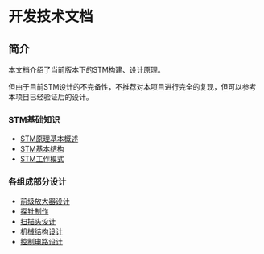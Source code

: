 # 开发技术文档

## 简介

本文档介绍了当前版本下的STM构建、设计原理。

但由于目前STM设计的不完备性，不推荐对本项目进行完全的复现，但可以参考本项目已经验证后的设计。

### STM基础知识

- [STM原理基本概述](0-0-STMIntroduction.md)
- [STM基本结构](0-1-STMBasicStructure.md)
- [STM工作模式](0-2-STMWorkMode.md)

### 各组成部分设计

- [前级放大器设计](1-1-PreampDesign.md)
- [探针制作](1-2-Probe.md)
- [扫描头设计](1-3-ScanHead.md)
- [机械结构设计](1-4-MachenicalDesign.md)
- [控制电路设计](1-5-ControlCircuit.md)
